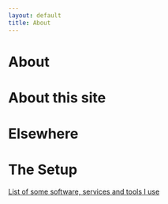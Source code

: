 ```yaml
---
layout: default
title: About
---
```


About
========



About this site
===============


Elsewhere
=========


The Setup
==============
[List of some software, services and tools I use](/usesthis.html)
